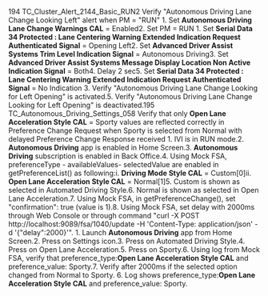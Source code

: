 194 TC_Cluster_Alert_2144_Basic_RUN2 Verify "Autonomous Driving Lane Change Looking Left" alert when PM = "RUN" 1. Set **Autonomous Driving Lane Change Warnings CAL** = Enabled2. Set PM = RUN 1. Set **Serial Data 34 Protected : Lane Centering Warning Extended Indication Request Authenticated Signal** = Opening Left2. Set **Advanced Driver Assist Systems Trim Level Indication Signal** = Autonomous Driving3. Set **Advanced Driver Assist Systems Message Display Location Non Active Indication Signal** = Both4. Delay 2 sec5. Set **Serial Data 34 Protected : Lane Centering Warning Extended Indication Request Authenticated Signal** = No Indication 3. Verify "Autonomous Driving Lane Change Looking for Left Opening" is activated.5. Verify "Autonomous Driving Lane Change Looking for Left Opening" is deactivated.195 TC_Autonomous_Driving_Settings_058 Verify that only **Open Lane Acceleration Style CAL** = Sporty values are reflected correctly in Preference Change Request when Sporty is selected from Normal with delayed Preference Change Response received 1. IVI is in RUN mode.2. **Autonomous Driving** app is enabled in Home Screen.3. **Autonomous Driving** subscription is enabled in Back Office.4. Using Mock FSA, preferenceType - availableValues- selectedValue are enabled in getPreferenceList() as following:i. **Driving Mode Style CAL** = Custom[0]ii. **Open Lane Acceleration Style CAL** = Normal[1]5. Custom is shown as selected in Automated Driving Style.6. Normal is shown as selected in Open Lane Acceleration.7. Using Mock FSA, in getPreferenceChange(), set "confirmation": true (value is 1).8. Using Mock FSA, set delay with 2000ms through Web Console or through command "curl -X POST http://localhost:9089/fsa/1040/update -H 'Content-Type: application/json' -d '{"delay":2000}'". 1. Launch **Autonomous Driving** app from Home Screen.2. Press on Settings icon.3. Press on Automated Driving Style.4. Press on Open Lane Acceleration.5. Press on Sporty.6. Using log from Mock FSA, verify that preference_type:**Open Lane Acceleration Style CAL** and preference_value: Sporty.7. Verify after 2000ms if the selected option changed from Normal to Sporty. 6. Log shows preference_type:**Open Lane Acceleration Style CAL** and preference_value: Sporty.